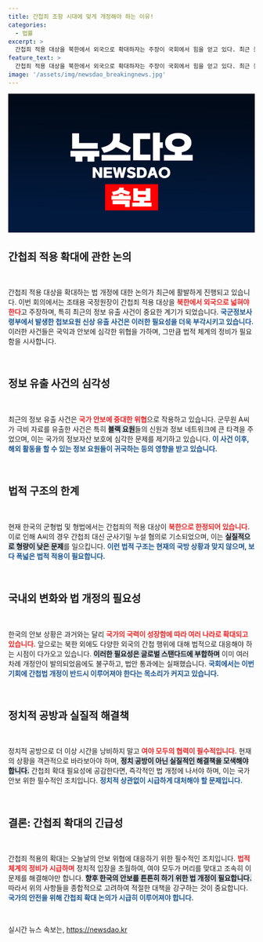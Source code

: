 ```yaml
---
title: 간첩죄 조항 시대에 맞게 개정해야 하는 이유!
categories:
  - 법률
excerpt: >
  간첩죄 적용 대상을 북한에서 외국으로 확대하자는 주장이 국회에서 힘을 얻고 있다. 최근 블랙 요원 정보 유출 사건이 촉발한 이 논의는 한국의 군사안보 상황을 반영하며, 법 개정의 필요성이 커지고 있다. 과거의 정치적 공방을 넘어서 이제는 신속한 변화를 요구하는 시점이다.
feature_text: >
  간첩죄 적용 대상을 북한에서 외국으로 확대하자는 주장이 국회에서 힘을 얻고 있다. 최근 블랙 요원 정보 유출 사건이 촉발한 이 논의는 한국의 군사안보 상황을 반영하며, 법 개정의 필요성이 커지고 있다. 과거의 정치적 공방을 넘어서 이제는 신속한 변화를 요구하는 시점이다.
image: '/assets/img/newsdao_breakingnews.jpg'
---
```


<p><img src="/assets/img/newsdao_breakingnews.jpg" alt="firstkoreanews 속보" /></p>

<h2 data-ke-size="size26">간첩죄 적용 확대에 관한 논의</h2>

<p data-ke-size="size16">&nbsp;</p>

<p>간첩죄 적용 대상을 확대하는 법 개정에 대한 논의가 최근에 활발하게 진행되고 있습니다. 이번 회의에서는 조태용 국정원장이 간첩죄 적용 대상을 <b><span style="color: #ee2323;">북한에서 외국으로 넓혀야 한다</span></b>고 주장하며, 특히 최근의 정보 유출 사건이 중요한 계기가 되었습니다. <b><span style="color: #1a5490;">국군정보사령부에서 발생한 첩보요원 신상 유출 사건은 이러한 필요성을 더욱 부각시키고 있습니다.</span></b> 이러한 사건들은 국익과 안보에 심각한 위협을 가하며, 그만큼 법적 체계의 정비가 필요함을 시사합니다.</p>

<p data-ke-size="size16">&nbsp;</p>

<h2 data-ke-size="size26">정보 유출 사건의 심각성</h2>

<p data-ke-size="size16">&nbsp;</p>

<p>최근의 정보 유출 사건은 <b><span style="color: #ee2323;">국가 안보에 중대한 위협</span></b>으로 작용하고 있습니다. 군무원 A씨가 극비 자료를 유출한 사건은 특히 <b><span style="background-color: #21538527;">블랙 요원</span></b>들의 신원과 정보 네트워크에 큰 타격을 주었으며, 이는 국가의 정보자산 보호에 심각한 문제를 제기하고 있습니다. <b><span style="color: #1a5490;">이 사건 이후, 해외 활동을 할 수 있는 정보 요원들이 귀국하는 등의 영향을 받고 있습니다.</span></b></p>

<p data-ke-size="size16">&nbsp;</p>

<h2 data-ke-size="size26">법적 구조의 한계</h2>

<p data-ke-size="size16">&nbsp;</p>

<p>현재 한국의 군형법 및 형법에서는 간첩죄의 적용 대상이 <b><span style="color: #ee2323;">북한으로 한정되어 있습니다.</span></b> 이로 인해 A씨의 경우 간첩죄 대신 군사기밀 누설 혐의로 기소되었으며, 이는 <b><span style="background-color: #21538527;">실질적으로 형량이 낮은 문제</span></b>를 일으킵니다. <b><span style="color: #1a5490;">이런 법적 구조는 현재의 국방 상황과 맞지 않으며, 보다 폭넓은 법적 적용이 필요합니다.</span></b></p>

<p data-ke-size="size16">&nbsp;</p>

<h2 data-ke-size="size26">국내외 변화와 법 개정의 필요성</h2>

<p data-ke-size="size16">&nbsp;</p>

<p>한국의 안보 상황은 과거와는 달리 <b><span style="color: #ee2323;">국가의 국력이 성장함에 따라 여러 나라로 확대되고 있습니다.</span></b> 앞으로는 북한 외에도 다양한 외국의 간첩 행위에 대해 법적으로 대응해야 하는 시점이 다가오고 있습니다. <b><span style="background-color: #21538527;">이러한 필요성은 글로벌 스탠다드에 부합하며</span></b> 이미 여러 차례 개정안이 발의되었음에도 불구하고, 법안 통과에는 실패했습니다. <b><span style="color: #1a5490;">국회에서는 이번 기회에 간첩법 개정이 반드시 이루어져야 한다는 목소리가 커지고 있습니다.</span></b></p>

<p data-ke-size="size16">&nbsp;</p>

<h2 data-ke-size="size26">정치적 공방과 실질적 해결책</h2>

<p data-ke-size="size16">&nbsp;</p>

<p>정치적 공방으로 더 이상 시간을 낭비하지 말고 <b><span style="color: #ee2323;">여야 모두의 협력이 필수적입니다.</span></b> 현재의 상황을 객관적으로 바라보아야 하며, <b><span style="background-color: #21538527;">정치 공방이 아닌 실질적인 해결책을 모색해야 합니다.</span></b> 간첩죄 확대 필요성에 공감한다면, 즉각적인 법 개정에 나서야 하며, 이는 국가 안보 위한 필수적인 조치입니다. <b><span style="color: #1a5490;">정치적 상관없이 시급하게 대처해야 할 문제입니다.</span></b></p>

<p data-ke-size="size16">&nbsp;</p>

<h2 data-ke-size="size26">결론: 간첩죄 확대의 긴급성</h2>

<p data-ke-size="size16">&nbsp;</p>

<p>간첩죄 적용의 확대는 오늘날의 안보 위협에 대응하기 위한 필수적인 조치입니다. <b><span style="color: #ee2323;">법적 체계의 정비가 시급하며</span></b> 정치적 입장을 초월하여, 여야 모두가 머리를 맞대고 조속히 이 문제를 해결해야만 합니다. <b><span style="background-color: #21538527;">향후 한국의 안보를 튼튼히 하기 위한 법 개정이 필요합니다.</span></b> 따라서 위의 사항들을 종합적으로 고려하여 적절한 대책을 강구하는 것이 중요합니다. <b><span style="color: #1a5490;">국가의 안전을 위해 간첩죄 확대 논의가 시급히 이루어져야 합니다.</span></b> </p>

<p data-ke-size="size16">&nbsp;</p>
실시간 뉴스 속보는, <a href="https://newsdao.kr" rel="dofollow">https://newsdao.kr</a>


